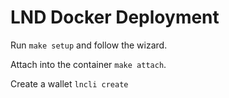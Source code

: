 # LND Docker Deployment

Run `make setup` and follow the wizard.

Attach into the container `make attach`.

Create a wallet `lncli create`
